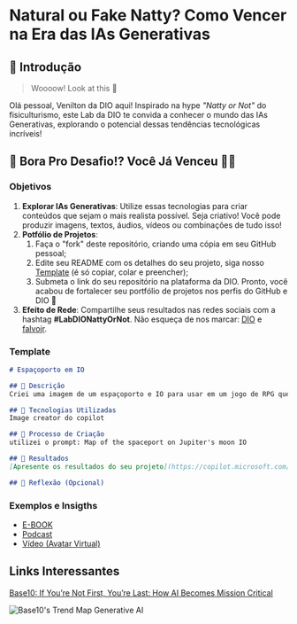 # Natural ou Fake Natty? Como Vencer na Era das IAs Generativas

## 🚀 Introdução

> Woooow! Look at this 👀

Olá pessoal, Venilton da DIO aqui! Inspirado na hype _"Natty or Not"_ do fisiculturismo, este Lab da DIO te convida a conhecer o mundo das IAs Generativas, explorando o potencial dessas tendências tecnológicas incríveis!

## 🎯 Bora Pro Desafio!? Você Já Venceu 💪🤓

### Objetivos

1. **Explorar IAs Generativas**: Utilize essas tecnologias para criar conteúdos que sejam o mais realista possível. Seja criativo! Você pode produzir imagens, textos, áudios, vídeos ou combinações de tudo isso!
1. **Potfólio de Projetos**:
    1. Faça o "fork" deste repositório, criando uma cópia em seu GitHub pessoal;
    2. Edite seu README com os detalhes do seu projeto, siga nosso [Template](#template) (é só copiar, colar e preencher);
    3. Submeta o link do seu repositório na plataforma da DIO. Pronto, você acabou de fortalecer seu portfólio de projetos nos perfis do GitHub e DIO 🚀
1. **Efeito de Rede**: Compartilhe seus resultados nas redes sociais com a hashtag **#LabDIONattyOrNot**. Não esqueça de nos marcar: [DIO](https://www.linkedin.com/school/dio-makethechange) e [falvojr](https://www.linkedin.com/in/falvojr).

### Template

```markdown
# Espaçoporto em IO

## 📒 Descrição
Criei uma imagem de um espaçoporto e IO para usar em um jogo de RPG que participo

## 🤖 Tecnologias Utilizadas
Image creator do copilot

## 🧐 Processo de Criação
utilizei o prompt: Map of the spaceport on Jupiter's moon IO

## 🚀 Resultados
[Apresente os resultados do seu projeto](https://copilot.microsoft.com/images/create/map-of-the-spaceport-on-jupiter27s-moon-io/1-66a1731b030b45409fc51daefe852e5b?id=PEMcb9BdVzSS2YNA3Szb%2bg%3d%3d&view=detailv2&idpp=genimg&thId=OIG2.ryEiZJmD3KsTNqsnIV5Y&skey=EUkCtZnXl9m_b-TPVRJGsaPEqHlpemqvUx4RSaNKrv0&FORM=GCRIDP&mode=overlay)

## 💭 Reflexão (Opcional)

```

### Exemplos e Insigths

- [E-BOOK](/exemplos/E-BOOK.md)
- [Podcast](/exemplos/PODCAST.md)
- [Vídeo (Avatar Virtual)](/exemplos/VIDEO.md)

## Links Interessantes

[Base10: If You’re Not First, You’re Last: How AI Becomes Mission Critical](https://base10.vc/post/generative-ai-mission-critical/)

![Base10's Trend Map Generative AI](https://github.com/digitalinnovationone/lab-natty-or-not/assets/730492/f4df26e8-f8f7-4419-8252-c69d73ea930c)
